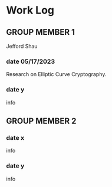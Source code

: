 # Work Log

## GROUP MEMBER 1

Jefford Shau

### date 05/17/2023

Research on Elliptic Curve Cryptography. 

### date y

info


## GROUP MEMBER 2

### date x

info

### date y

info
